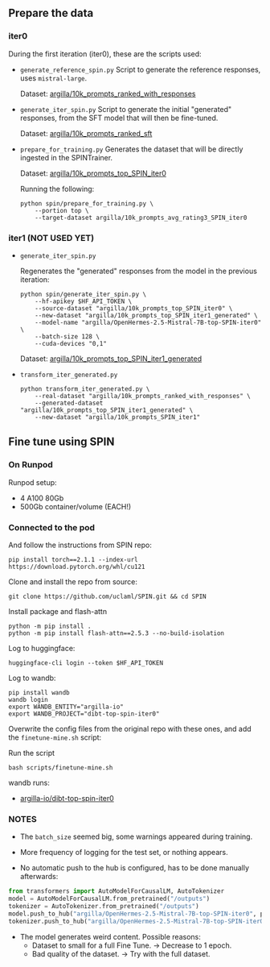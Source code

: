 ## Prepare the data

### iter0

During the first iteration (iter0), these are the scripts used:

- `generate_reference_spin.py`
    Script to generate the reference responses, uses `mistral-large`.

    Dataset: [argilla/10k_prompts_ranked_with_responses](https://huggingface.co/datasets/argilla/10k_prompts_ranked_with_responses)

- `generate_iter_spin.py`
    Script to generate the initial "generated" responses, from the SFT model that will then be fine-tuned.

    Dataset: [argilla/10k_prompts_ranked_sft](https://huggingface.co/datasets/argilla/10k_prompts_ranked_sft)

- `prepare_for_training.py`
    Generates the dataset that will be directly ingested in the SPINTrainer.

    Dataset: [argilla/10k_prompts_top_SPIN_iter0](https://huggingface.co/datasets/argilla/10k_prompts_top_SPIN_iter0)

    Running the following: 

    ```console
    python spin/prepare_for_training.py \
        --portion top \
        --target-dataset argilla/10k_prompts_avg_rating3_SPIN_iter0
    ```

### iter1 (NOT USED YET)

- `generate_iter_spin.py`

    Regenerates the "generated" responses from the model in the previous iteration:

    ```console
    python spin/generate_iter_spin.py \
        --hf-apikey $HF_API_TOKEN \
        --source-dataset "argilla/10k_prompts_top_SPIN_iter0" \
        --new-dataset "argilla/10k_prompts_top_SPIN_iter1_generated" \
        --model-name "argilla/OpenHermes-2.5-Mistral-7B-top-SPIN-iter0" \
        --batch-size 128 \
        --cuda-devices "0,1"
    ```

    Dataset: [argilla/10k_prompts_top_SPIN_iter1_generated](https://huggingface.co/datasets/argilla/10k_prompts_top_SPIN_iter1_generated)

- `transform_iter_generated.py`

    ```console
    python transform_iter_generated.py \
        --real-dataset "argilla/10k_prompts_ranked_with_responses" \
        --generated-dataset "argilla/10k_prompts_top_SPIN_iter1_generated" \
        --new-dataset "argilla/10k_prompts_SPIN_iter1"
    ```

## Fine tune using SPIN

### On Runpod

Runpod setup:
- 4 A100 80Gb
- 500Gb container/volume (EACH!)

### Connected to the pod

And follow the instructions from SPIN repo:

```console
pip install torch==2.1.1 --index-url https://download.pytorch.org/whl/cu121
```

Clone and install the repo from source:

```console
git clone https://github.com/uclaml/SPIN.git && cd SPIN
```

Install package and flash-attn

```console
python -m pip install .
python -m pip install flash-attn==2.5.3 --no-build-isolation
```

Log to huggingface:

```console
huggingface-cli login --token $HF_API_TOKEN
```

Log to wandb:

```console
pip install wandb
wandb login
export WANDB_ENTITY="argilla-io"
export WANDB_PROJECT="dibt-top-spin-iter0"
```

Overwrite the config files from the original repo with these ones, and add the `finetune-mine.sh` script:

Run the script 

```console
bash scripts/finetune-mine.sh
```

wandb runs:

- [argilla-io/dibt-top-spin-iter0](https://wandb.ai/argilla-io/dibt-top-spin-iter0?workspace=user-plaguss-argilla)

### NOTES

- The `batch_size` seemed big, some warnings appeared during training.

- More frequency of logging for the test set, or nothing appears.

- No automatic push to the hub is configured, has to be done manually afterwards:

```python
from transformers import AutoModelForCausalLM, AutoTokenizer
model = AutoModelForCausalLM.from_pretrained("/outputs")
tokenizer = AutoTokenizer.from_pretrained("/outputs")
model.push_to_hub("argilla/OpenHermes-2.5-Mistral-7B-top-SPIN-iter0", private=True)
tokenizer.push_to_hub("argilla/OpenHermes-2.5-Mistral-7B-top-SPIN-iter0", private=True)
```

- The model generates weird content. Possible reasons:
    - Dataset to small for a full Fine Tune. -> Decrease to 1 epoch.
    - Bad quality of the dataset. -> Try with the full dataset.
